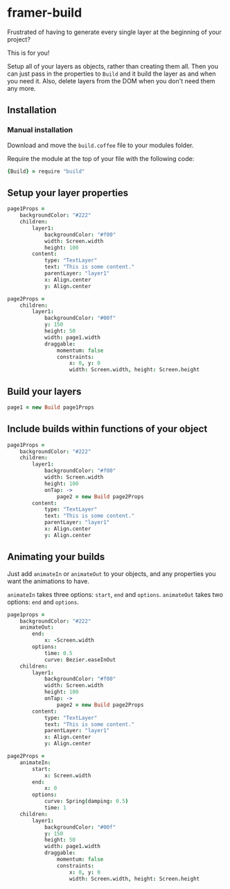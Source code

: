 # framer-build

Frustrated of having to generate every single layer at the beginning of your project?

This is for you!

Setup all of your layers as objects, rather than creating them all. Then you can just pass in the properties to `Build` and it build the layer as and when you need it. Also, delete layers from the DOM when you don't need them any more.

## Installation

### Manual installation

Download and move the `build.coffee` file to your modules folder.

Require the module at the top of your file with the following code:

```coffeescript
{Build} = require "build"
```

## Setup your layer properties

```coffeescript
page1Props =
    backgroundColor: "#222"
    children:
        layer1:
            backgroundColor: "#f00"
            width: Screen.width
            height: 100
        content:
            type: "TextLayer"
            text: "This is some content."
            parentLayer: "layer1"
            x: Align.center
            y: Align.center

page2Props =
    children:
        layer1:
            backgroundColor: "#00f"
            y: 150
            height: 50
            width: page1.width
            draggable:
                momentum: false
                constraints:
                    x: 0, y: 0
                    width: Screen.width, height: Screen.height
```

## Build your layers

```coffeescript
page1 = new Build page1Props
```

## Include builds within functions of your object

```coffeescript
page1Props =
    backgroundColor: "#222"
    children:
        layer1:
            backgroundColor: "#f00"
            width: Screen.width
            height: 100
            onTap: ->
                page2 = new Build page2Props
        content:
            type: "TextLayer"
            text: "This is some content."
            parentLayer: "layer1"
            x: Align.center
            y: Align.center
```

## Animating your builds

Just add `animateIn` or `animateOut` to your objects, and any properties you want the animations to have.

`animateIn` takes three options: `start`, `end` and `options`.
`animateOut` takes two options: `end` and `options`.

```coffeescript
page1props =
	backgroundColor: "#222"
	animateOut:
		end:
			x: -Screen.width
		options:
			time: 0.5
			curve: Bezier.easeInOut
    children:
        layer1:
            backgroundColor: "#f00"
            width: Screen.width
            height: 100
            onTap: ->
                page2 = new Build page2Props
        content:
            type: "TextLayer"
            text: "This is some content."
            parentLayer: "layer1"
            x: Align.center
            y: Align.center

page2Props =
    animateIn:
		start:
			x: Screen.width
		end:
			x: 0
		options:
			curve: Spring(damping: 0.5)
			time: 1 
    children:
        layer1:
            backgroundColor: "#00f"
            y: 150
            height: 50
            width: page1.width
            draggable:
                momentum: false
                constraints:
                    x: 0, y: 0
                    width: Screen.width, height: Screen.height
```